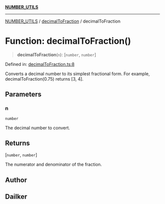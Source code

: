 [**NUMBER_UTILS**](../../README.md)

***

[NUMBER_UTILS](../../README.md) / [decimalToFraction](../README.md) / decimalToFraction

# Function: decimalToFraction()

> **decimalToFraction**(`n`): \[`number`, `number`\]

Defined in: [decimalToFraction.ts:8](https://github.com/dailker/everyutil/blob/eec8191ac77814ae7059b0b875a0b45726d5172e/src/number/decimalToFraction.ts#L8)

Converts a decimal number to its simplest fractional form.
For example, decimalToFraction(0.75) returns [3, 4].

## Parameters

### n

`number`

The decimal number to convert.

## Returns

\[`number`, `number`\]

The numerator and denominator of the fraction.

## Author

## Dailker
